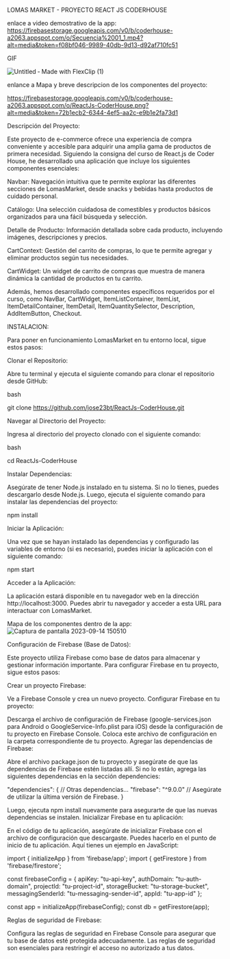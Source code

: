 LOMAS MARKET - PROYECTO REACT JS CODERHOUSE

enlace a video demostrativo de la app: https://firebasestorage.googleapis.com/v0/b/coderhouse-a2063.appspot.com/o/Secuencia%2001_1.mp4?alt=media&token=f08bf046-9989-40db-9d13-d92af710fc51

GIF

![Untitled ‑ Made with FlexClip (1)](https://github.com/jose23bt/ReactJs-CoderHouse/assets/117915069/8d345cdb-83a6-4eef-892c-b5c74dafcf65)

enlance a Mapa y breve descripcion de los componentes del proyecto:

https://firebasestorage.googleapis.com/v0/b/coderhouse-a2063.appspot.com/o/ReactJs-CoderHouse.png?alt=media&token=72b1ecb2-6344-4ef5-aa2c-e9b1e2fa73d1


Descripción del Proyecto:

Este proyecto de e-commerce ofrece una experiencia de compra conveniente y accesible para adquirir una amplia gama de productos de primera necesidad. Siguiendo la consigna del curso de React.js de Coder House, he desarrollado una aplicación que incluye los siguientes componentes esenciales:

Navbar: Navegación intuitiva que te permite explorar las diferentes secciones de LomasMarket, desde snacks y bebidas hasta productos de cuidado personal.

Catálogo: Una selección cuidadosa de comestibles y productos básicos organizados para una fácil búsqueda y selección.

Detalle de Producto: Información detallada sobre cada producto, incluyendo imágenes, descripciones y precios.

CartContext: Gestión del carrito de compras, lo que te permite agregar y eliminar productos según tus necesidades.

CartWidget: Un widget de carrito de compras que muestra de manera dinámica la cantidad de productos en tu carrito.

Además, hemos desarrollado componentes específicos requeridos por el curso, como NavBar, CartWidget, ItemListContainer, ItemList, ItemDetailContainer, ItemDetail, ItemQuantitySelector, Description, AddItemButton, Checkout.



INSTALACION:

Para poner en funcionamiento LomasMarket en tu entorno local, sigue estos pasos:

Clonar el Repositorio:

Abre tu terminal y ejecuta el siguiente comando para clonar el repositorio desde GitHub:

bash

git clone https://github.com/jose23bt/ReactJs-CoderHouse.git

Navegar al Directorio del Proyecto:

Ingresa al directorio del proyecto clonado con el siguiente comando:

bash

cd ReactJs-CoderHouse


Instalar Dependencias:

Asegúrate de tener Node.js instalado en tu sistema. Si no lo tienes, puedes descargarlo desde Node.js.
Luego, ejecuta el siguiente comando para instalar las dependencias del proyecto:

npm install

Iniciar la Aplicación:

Una vez que se hayan instalado las dependencias y configurado las variables de entorno (si es necesario), puedes iniciar la aplicación con el siguiente comando:

npm start

Acceder a la Aplicación:

La aplicación estará disponible en tu navegador web en la dirección http://localhost:3000. Puedes abrir tu navegador y acceder a esta URL para interactuar con LomasMarket.

Mapa de los componentes dentro de la app:
![Captura de pantalla 2023-09-14 150510](https://github.com/jose23bt/ReactJs-CoderHouse/assets/117915069/f50393e7-7646-4be4-9cd7-f5f89f043411)

Configuración de Firebase (Base de Datos):

Este proyecto utiliza Firebase como base de datos para almacenar y gestionar información importante. Para configurar Firebase en tu proyecto, sigue estos pasos:

Crear un proyecto Firebase:

Ve a Firebase Console y crea un nuevo proyecto.
Configurar Firebase en tu proyecto:

Descarga el archivo de configuración de Firebase (google-services.json para Android o GoogleService-Info.plist para iOS) desde la configuración de tu proyecto en Firebase Console.
Coloca este archivo de configuración en la carpeta correspondiente de tu proyecto.
Agregar las dependencias de Firebase:

Abre el archivo package.json de tu proyecto y asegúrate de que las dependencias de Firebase estén listadas allí. Si no lo están, agrega las siguientes dependencias en la sección dependencies:

"dependencies": {
  // Otras dependencias...
  "firebase": "^9.0.0" // Asegúrate de utilizar la última versión de Firebase.
}

Luego, ejecuta npm install nuevamente para asegurarte de que las nuevas dependencias se instalen.
Inicializar Firebase en tu aplicación:

En el código de tu aplicación, asegúrate de inicializar Firebase con el archivo de configuración que descargaste. Puedes hacerlo en el punto de inicio de tu aplicación. Aquí tienes un ejemplo en JavaScript:

import { initializeApp } from 'firebase/app';
import { getFirestore } from 'firebase/firestore';

const firebaseConfig = {
  apiKey: "tu-api-key",
  authDomain: "tu-auth-domain",
  projectId: "tu-project-id",
  storageBucket: "tu-storage-bucket",
  messagingSenderId: "tu-messaging-sender-id",
  appId: "tu-app-id"
};

const app = initializeApp(firebaseConfig);
const db = getFirestore(app);

Reglas de seguridad de Firebase:

Configura las reglas de seguridad en Firebase Console para asegurar que tu base de datos esté protegida adecuadamente. Las reglas de seguridad son esenciales para restringir el acceso no autorizado a tus datos.


